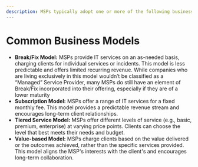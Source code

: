 ```yaml
---
description: MSPs typically adopt one or more of the following business models
---
```


# Common Business Models

* **Break/Fix Model:** MSPs provide IT services on an as-needed basis, charging clients for individual services or incidents. This model is less predictable and offers limited recurring revenue. While companies who are living exclusively in this model wouldn’t be classified as a “Managed” Service Provider, many MSPs do still have an element of Break/Fix incorporated into their offering, especially if they are of a lower maturity
* **Subscription Model:** MSPs offer a range of IT services for a fixed monthly fee. This model provides a predictable revenue stream and encourages long-term client relationships.
* **Tiered Service Model:** MSPs offer different levels of service (e.g., basic, premium, enterprise) at varying price points. Clients can choose the level that best meets their needs and budget.
* **Value-based Model:** MSPs charge clients based on the value delivered or the outcomes achieved, rather than the specific services provided. This model aligns the MSP's interests with the client's and encourages long-term collaboration.
